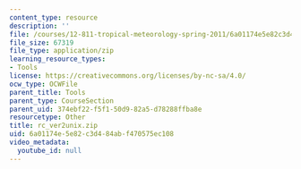 ```yaml
---
content_type: resource
description: ''
file: /courses/12-811-tropical-meteorology-spring-2011/6a01174e5e82c3d484abf470575ec108_rc_ver2unix.zip
file_size: 67319
file_type: application/zip
learning_resource_types:
- Tools
license: https://creativecommons.org/licenses/by-nc-sa/4.0/
ocw_type: OCWFile
parent_title: Tools
parent_type: CourseSection
parent_uid: 374ebf22-f5f1-50d9-82a5-d78288ffba8e
resourcetype: Other
title: rc_ver2unix.zip
uid: 6a01174e-5e82-c3d4-84ab-f470575ec108
video_metadata:
  youtube_id: null
---
```

